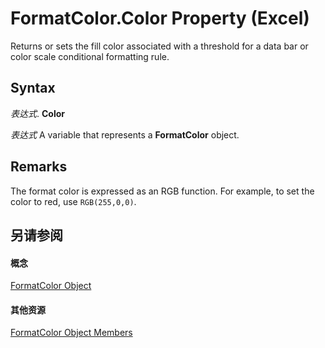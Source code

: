 
# FormatColor.Color Property (Excel)

Returns or sets the fill color associated with a threshold for a data bar or color scale conditional formatting rule.


## Syntax

 _表达式_. **Color**

 _表达式_ A variable that represents a **FormatColor** object.


## Remarks

The format color is expressed as an RGB function. For example, to set the color to red, use  `RGB(255,0,0)`.


## 另请参阅


#### 概念


[FormatColor Object](b7818b27-8790-ef52-c24e-8edbdcf979f2.md)
#### 其他资源


[FormatColor Object Members](http://msdn.microsoft.com/library/4e3d955c-f9da-e83a-70dc-8ce7efa81cfb%28Office.15%29.aspx)